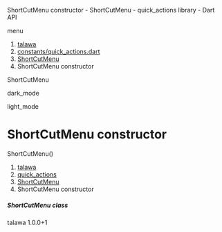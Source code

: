 




ShortCutMenu constructor - ShortCutMenu - quick\_actions library - Dart API







menu

1. [talawa](../../index.html)
2. [constants/quick\_actions.dart](../../file-___home_harshil_Desktop_open-source_palisadoes_talawa_lib_constants_quick_actions/)
3. [ShortCutMenu](../../file-___home_harshil_Desktop_open-source_palisadoes_talawa_lib_constants_quick_actions/ShortCutMenu-class.html)
4. ShortCutMenu constructor

ShortCutMenu


dark\_mode

light\_mode




# ShortCutMenu constructor


ShortCutMenu()

 


1. [talawa](../../index.html)
2. [quick\_actions](../../file-___home_harshil_Desktop_open-source_palisadoes_talawa_lib_constants_quick_actions/)
3. [ShortCutMenu](../../file-___home_harshil_Desktop_open-source_palisadoes_talawa_lib_constants_quick_actions/ShortCutMenu-class.html)
4. ShortCutMenu constructor

##### ShortCutMenu class





talawa
1.0.0+1






